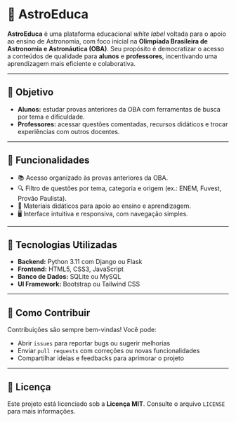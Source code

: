 # 🌌 AstroEduca

**AstroEduca** é uma plataforma educacional *white label* voltada para o apoio ao ensino de Astronomia, com foco inicial na **Olimpíada Brasileira de Astronomia e Astronáutica (OBA)**. Seu propósito é democratizar o acesso a conteúdos de qualidade para **alunos** e **professores**, incentivando uma aprendizagem mais eficiente e colaborativa.

---

## 🎯 Objetivo

- **Alunos:** estudar provas anteriores da OBA com ferramentas de busca por tema e dificuldade.
- **Professores:** acessar questões comentadas, recursos didáticos e trocar experiências com outros docentes.

---

## 🧰 Funcionalidades

- 📚 Acesso organizado às provas anteriores da OBA.
- 🔍 Filtro de questões por tema, categoria e origem (ex.: ENEM, Fuvest, Provão Paulista).
- 📄 Materiais didáticos para apoio ao ensino e aprendizagem.
- 🖥️ Interface intuitiva e responsiva, com navegação simples.

---

## 🧱 Tecnologias Utilizadas

- **Backend:** Python 3.11 com Django ou Flask  
- **Frontend:** HTML5, CSS3, JavaScript  
- **Banco de Dados:** SQLite ou MySQL  
- **UI Framework:** Bootstrap ou Tailwind CSS  

---

## 🚀 Como Contribuir

Contribuições são sempre bem-vindas! Você pode:

- Abrir `issues` para reportar bugs ou sugerir melhorias
- Enviar `pull requests` com correções ou novas funcionalidades
- Compartilhar ideias e feedbacks para aprimorar o projeto

---

## 📝 Licença

Este projeto está licenciado sob a **Licença MIT**. Consulte o arquivo `LICENSE` para mais informações.
